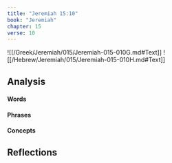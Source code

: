 ```yaml
---
title: "Jeremiah 15:10"
book: "Jeremiah"
chapter: 15
verse: 10
---
```

![[/Greek/Jeremiah/015/Jeremiah-015-010G.md#Text]]
![[/Hebrew/Jeremiah/015/Jeremiah-015-010H.md#Text]]

## Analysis

#### Words

#### Phrases

#### Concepts

## Reflections
